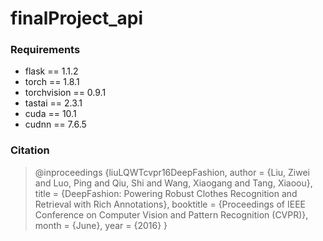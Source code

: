 # finalProject_api



### Requirements
- flask == 1.1.2
- torch == 1.8.1
- torchvision == 0.9.1
- tastai == 2.3.1
- cuda == 10.1
- cudnn == 7.6.5


### Citation
>@inproceedings
>{liuLQWTcvpr16DeepFashion,
> author = {Liu, Ziwei and Luo, Ping and Qiu, Shi and Wang, Xiaogang and Tang, Xiaoou},
> title = {DeepFashion: Powering Robust Clothes Recognition and Retrieval with Rich Annotations},
> booktitle = {Proceedings of IEEE Conference on Computer Vision and Pattern Recognition (CVPR)},
> month = {June},
> year = {2016} 
> }
